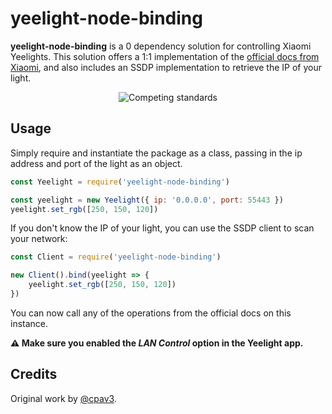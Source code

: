 # yeelight-node-binding

**yeelight-node-binding** is a 0 dependency solution for controlling Xiaomi Yeelights. This solution offers a 1:1 implementation of the [official docs from Xiaomi](http://www.yeelight.com/download/Yeelight_Inter-Operation_Spec.pdf), and also includes an SSDP implementation to retrieve the IP of your light.

<p align="center">
  <!-- Why isn't there Markdown for centered images? -->
  <img src="https://imgs.xkcd.com/comics/standards.png" alt="Competing standards">
</p>

## Usage

Simply require and instantiate the package as a class, passing in the ip address and port of the light as an object.

```javascript
const Yeelight = require('yeelight-node-binding')

const yeelight = new Yeelight({ ip: '0.0.0.0', port: 55443 })
yeelight.set_rgb([250, 150, 120])
```

If you don't know the IP of your light, you can use the SSDP client to scan your network:

```javascript
const Client = require('yeelight-node-binding')

new Client().bind(yeelight => {
    yeelight.set_rgb([250, 150, 120])
})
```

You can now call any of the operations from the official docs on this instance.

**⚠️ Make sure you enabled the *LAN Control* option in the Yeelight app.**

## Credits

Original work by [@cpav3](https://github.com/cpave3).
